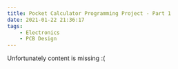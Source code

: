 ```yaml
---
title: Pocket Calculator Programming Project - Part 1
date: 2021-01-22 21:36:17
tags:
    - Electronics
    - PCB Design
---
```


Unfortunately content is missing :(
